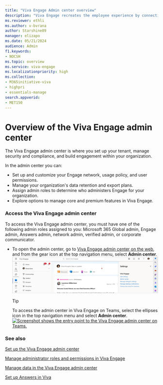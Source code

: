 ```yaml
---
title: "Viva Engage Admin center overview"
description: "Viva Engage recreates the employee experience by connecting people across the company, wherever and whenever they work, ensuring employees are included, engaged, and empowered."
ms.reviewer: ethli
ms.author: v-bvrana
author: Starshine89
manager: elizapo
ms.date: 05/21/2024
audience: Admin
f1.keywords:
- NOCSH
ms.topic: overview
ms.service: viva-engage
ms.localizationpriority: high
ms.collection:  
- M365initiative-viva
- highpri
- essentials-manage
search.appverid:
- MET150
---
```


# Overview of the Viva Engage admin center

The Viva Engage admin center is where you set up your tenant, manage security and compliance, and build engagement within your organization.

In the admin center you can:  

- Set up and customize your Engage network, usage policy, and user permissions.
- Manage your organization's data retention and export plans.
- Assign admin roles to determine who administers Engage for your organization.
- Explore options to manage core and premium features in Viva Engage.  

### Access the Viva Engage admin center

To access the Viva Engage admin center, you must have one of the following admin roles assigned to you: Microsoft 365 Global admin, Engage admin, Answers admin, network admin, verified admin, or corporate communicator.

- To open the admin center, go to [Viva Engage admin center on the web](http://engage.cloud.microsoft/main/admin), and from the gear icon at the top navigation menu, select **Admin center**.
[![Screenshot shows the entry point to the Viva Engage admin center on the web at engage.cloud.microsoft/main/admin.](/viva/media/engage/admin/web-admin-entry.png)](/viva/media/engage/admin/web-admin-entry.png#lightbox)

    >[!TIP]
    >To access the admin center in Viva Engage on Teams, select the ellipses icon in the top navigation menu and select **Admin center**.
    >[![Screenshot shows the entry point to the Viva Engage admin center on Teams.](/viva/media/engage/admin/admin-entry-point.png)](/viva/media/engage/admin/admin-entry-point.png#lightbox)

### See also

[Set up the Viva Engage admin center](/viva/engage/eac-get-started)

[Manage administrator roles and permissions in Viva Engage](/viva/engage/eac-key-admin-roles-permissions)

[Manage data in the Viva Engage admin center](/viva/engage/eac-as-manage-data)

[Set up Answers in Viva](/viva/engage/eac-answers-overview-setup)
